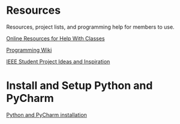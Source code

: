 # Resources
Resources, project lists, and programming help for members to use.

[Online Resources for Help With Classes](https://github.com/IEEE-CMICH/Reasources/blob/master/Online%20Reasources%20for%20Classes.md)

[Programming Wiki](https://github.com/IEEE-CMICH/Reasources/blob/master/Programming%20Wiki.md)

[IEEE Student Project Ideas and Inspiration](https://github.com/IEEE-CMICH/Reasources/blob/master/Projects%20Hardware%20list.md)

# Install and Setup Python and PyCharm

[Python and PyCharm installation](https://github.com/IEEE-CMICH/Reasources/blob/master/Python%20install.md)
